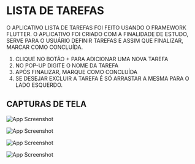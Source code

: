 # LISTA DE TAREFAS

O APLICATIVO LISTA DE TAREFAS FOI FEITO USANDO O FRAMEWORK FLUTTER. O APLICATIVO FOI CRIADO COM A FINALIDADE DE ESTUDO, SERVE PARA O USUÁRIO DEFINIR TAREFAS E ASSIM QUE FINALIZAR, MARCAR COMO CONCLUÍDA.

1. CLIQUE NO BOTÃO + PARA ADICIONAR UMA NOVA TAREFA
2. NO POP-UP DIGITE O NOME DA TAREFA
3. APÓS FINALIZAR, MARQUE COMO CONCLUÍDA 
4. SE DESEJAR EXCLUIR A TAREFA É SÓ ARRASTAR A MESMA PARA O LADO ESQUERDO.
## CAPTURAS DE TELA

![App Screenshot](https://uploaddeimagens.com.br/images/004/726/349/original/WhatsApp_Image_2024-01-29_at_23.16.19.jpeg?1706581024)

![App Screenshot](https://uploaddeimagens.com.br/images/004/726/350/full/WhatsApp_Image_2024-01-29_at_23.16.19_%281%29.jpeg?1706581070)

![App Screenshot](https://uploaddeimagens.com.br/images/004/726/351/full/WhatsApp_Image_2024-01-29_at_23.16.19_%282%29.jpeg?1706581131)


![App Screenshot](https://uploaddeimagens.com.br/images/004/726/352/full/WhatsApp_Image_2024-01-29_at_23.16.20.jpeg?1706581166)





